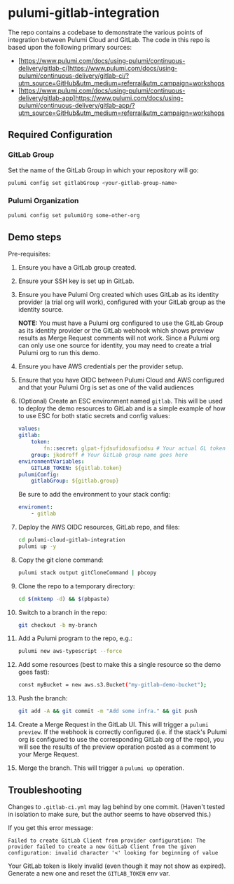 # pulumi-gitlab-integration

The repo contains a codebase to demonstrate the various points of integration between Pulumi Cloud and GitLab. The code in this repo is based upon the following primary sources:

* [https://www.pulumi.com/docs/using-pulumi/continuous-delivery/gitlab-ci]<https://www.pulumi.com/docs/using-pulumi/continuous-delivery/gitlab-ci/?utm_source=GitHub&utm_medium=referral&utm_campaign=workshops>
* [https://www.pulumi.com/docs/using-pulumi/continuous-delivery/gitlab-app]<https://www.pulumi.com/docs/using-pulumi/continuous-delivery/gitlab-app/?utm_source=GitHub&utm_medium=referral&utm_campaign=workshops>

## Required Configuration

### GitLab Group

Set the name of the GitLab Group in which your repository will go:

```bash
pulumi config set gitlabGroup <your-gitlab-group-name>
```

### Pulumi Organization

```bash
pulumi config set pulumiOrg some-other-org
```

## Demo steps

Pre-requisites:

1. Ensure you have a GitLab group created.
1. Ensure your SSH key is set up in GitLab.
1. Ensure you have Pulumi Org created which uses GitLab as its identity provider (a trial org will work), configured with your GitLab group as the identity source.

    **NOTE:** You must have a Pulumi org configured to use the GitLab Group as its identity provider or the GitLab webhook which shows preview results as Merge Request comments will not work. Since a Pulumi org can only use one source for identity, you may need to create a trial Pulumi org to run this demo.

1. Ensure you have AWS credentials per the provider setup.
1. Ensure that you have OIDC between Pulumi Cloud and AWS configured and that your Pulumi Org is set as one of the valid audiences 

1. (Optional) Create an ESC environment named `gitlab`. This will be used to deploy the demo resources to GitLab and is a simple example of how to use ESC for both static secrets and config values:

    ```yaml
    values:
    gitlab:
        token:
            fn::secret: glpat-fjdsufidosufiodsu # Your actual GL token value goes here
        group: jkodroff # Your GitLab group name goes here
    environmentVariables:
        GITLAB_TOKEN: ${gitlab.token}
    pulumiConfig:
        gitlabGroup: ${gitlab.group}
    ```

    Be sure to add the environment to your stack config:

    ```yaml
    enviroment:
        - gitlab
    ```

1. Deploy the AWS OIDC resources, GitLab repo, and files:

    ```bash
    cd pulumi-cloud-gitlab-integration
    pulumi up -y
    ```

1. Copy the git clone command:

    ```bash
    pulumi stack output gitCloneCommand | pbcopy
    ```

1. Clone the repo to a temporary directory:

    ```bash
    cd $(mktemp -d) && $(pbpaste)
    ```

1. Switch to a branch in the repo:

    ```bash
    git checkout -b my-branch
    ```

1. Add a Pulumi program to the repo, e.g.:

    ```bash
    pulumi new aws-typescript --force
    ```

1. Add some resources (best to make this a single resource so the demo goes fast):

    ```bash
    const myBucket = new aws.s3.Bucket("my-gitlab-demo-bucket");
    ```

1. Push the branch:

    ```bash
    git add -A && git commit -m "Add some infra." && git push
    ```

1. Create a Merge Request in the GitLab UI. This will trigger a `pulumi preview`. If the webhook is correctly configured (i.e. if the stack's Pulumi org is configured to use the corresponding GitLab org of the repo), you will see the results of the preview operation posted as a comment to your Merge Request.
1. Merge the branch. This will trigger a `pulumi up` operation.

## Troubleshooting

Changes to `.gitlab-ci.yml` may lag behind by one commit. (Haven't tested in isolation to make sure, but the author seems to have observed this.)

If you get this error message:

```text
Failed to create GitLab Client from provider configuration: The provider failed to create a new GitLab Client from the given configuration: invalid character '<' looking for beginning of value
```

Your GitLab token is likely invalid (even though it may not show as expired). Generate a new one and reset the `GITLAB_TOKEN` env var.
